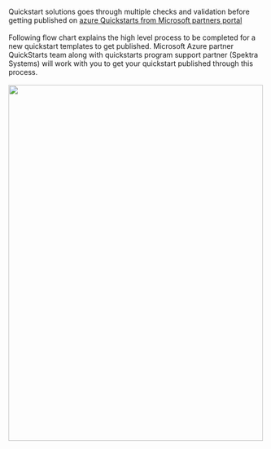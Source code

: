 <br>
Quickstart solutions goes through multiple checks and validation before getting published on <a href="https://partnerquickstarts.azurewebsites.net/#/welcome"> azure Quickstarts from Microsoft partners portal</a>  <br/><br/>
Following flow chart explains the high level process to be completed for a new quickstart templates to get published.  
Microsoft Azure partner QuickStarts team along with quickstarts program support partner (Spektra Systems) will work with you to get your quickstart published through this process.
<br/><br/>

<img src="Images/Images/1.png" height="700" width="500">
 
